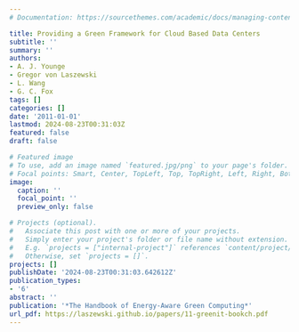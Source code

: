```yaml
---
# Documentation: https://sourcethemes.com/academic/docs/managing-content/

title: Providing a Green Framework for Cloud Based Data Centers
subtitle: ''
summary: ''
authors:
- A. J. Younge
- Gregor von Laszewski
- L. Wang
- G. C. Fox
tags: []
categories: []
date: '2011-01-01'
lastmod: 2024-08-23T00:31:03Z
featured: false
draft: false

# Featured image
# To use, add an image named `featured.jpg/png` to your page's folder.
# Focal points: Smart, Center, TopLeft, Top, TopRight, Left, Right, BottomLeft, Bottom, BottomRight.
image:
  caption: ''
  focal_point: ''
  preview_only: false

# Projects (optional).
#   Associate this post with one or more of your projects.
#   Simply enter your project's folder or file name without extension.
#   E.g. `projects = ["internal-project"]` references `content/project/deep-learning/index.md`.
#   Otherwise, set `projects = []`.
projects: []
publishDate: '2024-08-23T00:31:03.642612Z'
publication_types:
- '6'
abstract: ''
publication: '*The Handbook of Energy-Aware Green Computing*'
url_pdf: https://laszewski.github.io/papers/11-greenit-bookch.pdf
---
```

